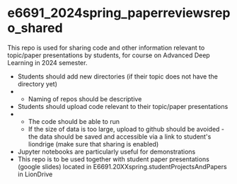 # e6691_2024spring_paperreviewsrepo_shared

This repo is used for sharing code and other information relevant to topic/paper presentations by students, for course on Advanced Deep Learning in 2024 semester.
* Students should add new directories (if their topic does not have the directory yet)
* * Naming of repos should be descriptive
* Students should upload code relevant to their topic/paper presentations
* * The code should be able to run
  * If the size of data is too large, upload to github should be avoided - the data should be saved and accessible via a link to student's liondrige (make sure that sharing is enabled)
* Jupyter notebooks are particularly useful for demonstrations
* This repo is to be used together with student paper presentations (google slides) located in E6691.20XXspring.studentProjectsAndPapers  in LionDrive
